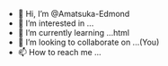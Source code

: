 - 👋 Hi, I’m @Amatsuka-Edmond
- 👀 I’m interested in ...
- 🌱 I’m currently learning ...html
- 💞️ I’m looking to collaborate on ...(You)
- 📫 How to reach me ...

<!---
Amatsuka-Edmond/Amatsuka-Edmond is a ✨ special ✨ repository because its `README.md` (this file) appears on your GitHub profile.
You can click the Preview link to take a look at your changes.
--->
